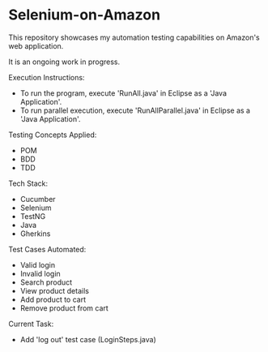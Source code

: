 # Selenium-on-Amazon
This repository showcases my automation testing capabilities on Amazon's web application. 

It is an ongoing work in progress.

Execution Instructions:
- To run the program, execute 'RunAll.java' in Eclipse as a 'Java Application'.
- To run parallel execution, execute 'RunAllParallel.java' in Eclipse as a 'Java Application'.

Testing Concepts Applied:
- POM
- BDD
- TDD

Tech Stack:
- Cucumber
- Selenium
- TestNG
- Java
- Gherkins 

Test Cases Automated:
- Valid login
- Invalid login
- Search product
- View product details
- Add product to cart
- Remove product from cart

Current Task: 
- Add 'log out' test case (LoginSteps.java)
